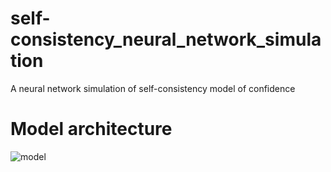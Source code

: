 # self-consistency_neural_network_simulation
A neural network simulation of self-consistency model of confidence

# Model architecture

![model](https://github.com/nmningmei/self-consistency_neural_network_simulation/tree/main/figures/model.png)
